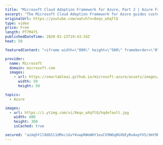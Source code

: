 ```yaml
---
title: "Microsoft Cloud Adoption Framework for Azure, Part 2 | Azure Friday"
excerpt: "The Microsoft Cloud Adoption Framework for Azure guides customers through their cloud journey, to use and adopt cloud services with confidence and in control. In this episode, Scott Bockheim shows Lara Rubbelke the tools, templates, assessments, and resources to implement the guidance from this framework"
originalUrl: https://youtube.com/watch?v=8eqv_wXqflQ
type: video
price: Free
length: PT7M47S
publishedDateTime: 2020-01-22T19:43:34Z
heat: 50

featuredContent: "<iframe width=\"800\" height=\"500\" frameborder=\"0\" src=\"https://www.youtube.com/embed/8eqv_wXqflQ\" allow=\"accelerometer; autoplay; encrypted-media; gyroscope; picture-in-picture\" allowfullscreen></iframe>"

provider:
  name: Microsoft
  domain: microsoft.com
  images:
    - url: https://smartableai.github.io/microsoft-azure/assets/images/organizations/microsoft.com-50x50.jpg
      width: 50
      height: 50

topics:
  - Azure

images:
  - url: https://i.ytimg.com/vi/8eqv_wXqflQ/hqdefault.jpg
    width: 480
    height: 360
    isCached: true

secured: "aimqhY1l8db511dMxciGvY4vwpRWoW6Y1euCV9N6q0GXbEyRxAxpYVS/dmY9Rf9uYuw/SCmBxb/+kY7U65uBuyklJ4U1FDsBVq5+bl7vLo+1ZV8T5cRh/0bdTRxJBQdf6zGhJuKz/k1/PGopNrkMevLkb3VlZjNuVMwZpzttus6NwagEBvtJQ3DHmXUEKL8A0dLEQwwYyCoIUTwdClamaQLtLHESnlndfw98vdBIJ56pbHR0fzLrXAwXVDFAv57RXw/fy0t4xTyVT7WZMEuIsAnZyX3YsqbIJ2YI3FUowbBJu5EDZ3UKv8Z71vDP4saPyt6Kn4AmomMol/SlKQihDQfAnaoN5GRg4v79/9B0I50isHHSYehcCiBiafhGNStn7TPJU/VuVYcfuaEEnCQlv184gT8ZnD6MOhB8O7QBPLI=;2ZqUWDRXKugCw/bV3bjuFA=="
---
```


